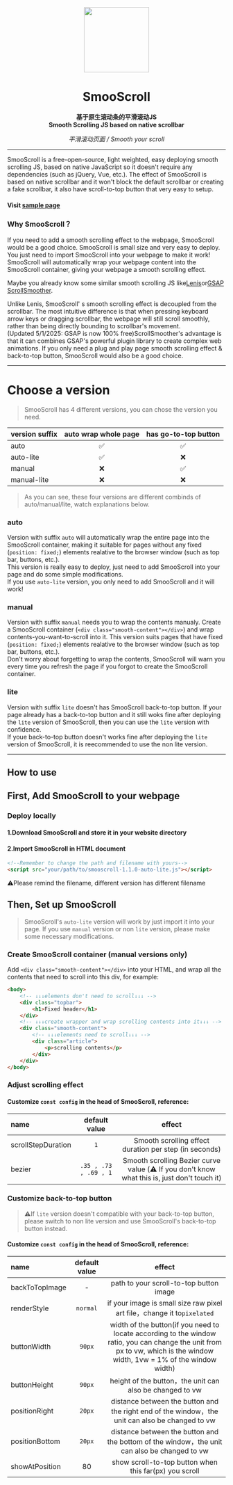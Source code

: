 <div align="center">
<a href="https://shuninyu.github.io/SmooScroll">
  <img src="https://ik.imagekit.io/shunin/SmooScroll/smooscroll-logo.svg" height="150px" />
</a>

# SmooScroll

**基于原生滚动条的平滑滚动JS**<br>**Smooth Scrolling JS based on native scrollbar**

*平滑滚动页面 / Smooth your scroll*
</div>

---
SmooScroll is a free-open-source, light weighted, easy deploying smooth scrolling JS, based on native JavaScript so it doesn't require any dependencies (such as jQuery, Vue, etc.).
The effect of SmooScroll is based on native scrollbar and it won't block the default scrollbar or creating a fake scrollbar, it also have scroll-to-top button that very easy to setup.
#### Visit [sample page](https://shuninyu.github.io/SmooScroll/)

### Why SmooScroll？
If you need to add a smooth scrolling effect to the webpage, SmooScroll would be a good choice. SmooScroll is small size and very easy to deploy. You just need to import SmooScroll into your webpage to make it work!<br>SmooScroll will automatically wrap your webpage content into the SmooScroll container, giving your webpage a smooth scrolling effect.

Maybe you already know some similar smooth scrolling JS like[Lenis](https://github.com/darkroomengineering/lenis)or[GSAP ScrollSmoother](https://gsap.com/docs/v3/Plugins/ScrollSmoother/).

Unlike Lenis, SmooScroll' s smooth scrolling effect is decoupled from the scrollbar. The most intuitive difference is that when pressing keyboard arrow keys or dragging scrollbar, the webpage will still scroll smoothly, rather than being directly bounding to scrollbar's movement.<br>(Updated 5/1/2025: GSAP is now 100% free)ScrollSmoother's advantage is that it can combines GSAP's powerful plugin library to create complex web animations. If you only need a plug and play page smooth scrolling effect & back-to-top button, SmooScroll would also be a good choice.

---
# Choose a version
>SmooScroll has 4 different versions, you can chose the version you need.

|version suffix|auto wrap whole page|has go-to-top button|
|:---|:---:|:---:|
|auto|✅|✅|
|auto-lite|✅|❌|
|manual|❌|✅|
|manual-lite|❌|❌|

>As you can see, these four versions are different combinds of auto/manual/lite, watch explanations below.

### auto
Version with suffix ```auto``` will automatically wrap the entire page into the SmooScroll container, making it suitable for pages without any fixed (```position: fixed;```) elements realative to the browser window (such as top bar, buttons, etc.).<br>This version is really easy to deploy, just need to add SmooScroll into your page and do some simple modifications.<br>If you use ```auto-lite``` version, you only need to add SmooScroll and it will work!

### manual
Version with suffix ```manual``` needs you to wrap the contents manualy. Create a SmooScroll container (```<div class="smooth-content"></div>```) and wrap contents-you-want-to-scroll into it. This version suits pages that have fixed (```position: fixed;```) elements realative to the browser window (such as top bar, buttons, etc.).<br>Don't worry about forgetting to wrap the contents, SmooScroll will warn you every time you refresh the page if you forgot to create the SmooScroll container.

### lite
Version with suffix ```lite``` doesn't has SmooScroll back-to-top button. If your page already has a back-to-top button and it still woks fine after deploying the ```lite``` version of SmooScroll, then you can use the ```lite``` version with confidence.<br>If youe back-to-top button doesn't works fine after deploying the ```lite``` version of SmooScroll, it is reecommended to use the non lite version.

---
## How to use
## First, Add SmooScroll to your webpage
### Deploy locally
#### 1.Download SmooScroll and store it in your website directory
#### 2.Import SmooScroll in HTML document
```html
<!--Remember to change the path and filename with yours-->
<script src="your/path/to/smooscroll-1.1.0-auto-lite.js"></script>
```
⚠️Please remind the filename, different version has different filename
## Then, Set up SmooScroll
>SmooScroll's ```auto-lite``` version will work by just import it into your page. If you use ```manual``` version or non ```lite``` version, please make some necessary modifications.
### Create SmooScroll container (manual versions only)
Add ```<div class="smooth-content"></div>``` into your HTML, and wrap all the contents that need to scroll into this div, for example:
```html
<body>
    <!-- ↓↓↓elements don't need to scroll↓↓↓ -->
    <div class="topbar">
        <h1>Fixed header</h1>
    </div>
    <!-- ↓↓↓create wrapper and wrap scrolling contents into it↓↓↓ -->
    <div class="smooth-content">
        <!-- ↓↓↓elements need to scroll↓↓↓ -->
        <div class="article">
            <p>scrolling contents</p>
        </div>
    </div>
</body>
```
### Adjust scrolling effect
#### Customize ```const config``` in the head of SmooScroll, reference:

|name|default value|effect|
|:---|:---:|:---:|
|scrollStepDuration|```1```|Smooth scrolling effect duration per step (in seconds)|
|bezier|```.35 , .73 , .69 , 1```|Smooth scrolling Bezier curve value (⚠️ If you don't know what this is, just don't touch it)|
### Customize back-to-top button
>⚠️If ```lite``` version doesn't compatible with your back-to-top button, please switch to non lite version and use SmooScroll's back-to-top button instead.

#### Customize ```const config``` in the head of SmooScroll, reference:
|name|default value|effect|
|:---|:---:|:---:|
|backToTopImage|-|path to your scroll-to-top button image|
|renderStyle|```normal```|if your image is small size raw pixel art file，change it to```pixelated```|
|buttonWidth|```90px```|width of the button(if you need to locate according to the window ratio, you can change the unit from px to vw, which is the window width, 1vw = 1% of the window width)|
|buttonHeight|```90px```|height of the button，the unit can also be changed to vw|
|positionRight|```20px```|distance between the button and the right end of the window，the unit can also be changed to vw|
|positionBottom|```20px```|distance between the button and the bottom of the window，the unit can also be changed to vw|
|showAtPosition|80|show scroll-to-top button when this far(px) you scroll|